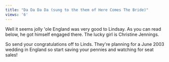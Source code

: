 ```yaml
---
title: "Da Da Da Da (sung to the them of Here Comes The Bride)"
views: '6'
---
```

<p>Well it seems jolly 'ole England was very good to Lindsay. As you can read below, he got himself engaged there. The lucky girl is Christine Jennings.</p>
<p>So send your congratulations off to Linds. They're planning for a June 2003 wedding in England so start saving your pennies and watching for seat sales!</p>
